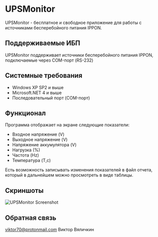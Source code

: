 # UPSMonitor
UPSMonitor - бесплатное и свободное приложение для работы с источниками бесперебойного питания IPPON. 

## Поддерживаемые ИБП
UPSMonitor поддерживает источники бесперебойного питания IPPON, подключаемые через COM-порт (RS-232)

## Системные требования
- Windows XP SP2 и выше
- Microsoft.NET 4 и выше
- Последовательный порт (COM-порт)

## Функционал
Программа отображает на экране следующие показатели:
- Входное напряжение (V)
- Выходное напряжение (V)
- Напряжение аккумулятора (V)
- Нагрузка (%)
- Частота (Hz)
- Температура (T,c)

Есть возможность записывать изменения показателей в файл отчета, который в дальнейшем можно просмотреть в виде таблицы.

## Скриншоты

![UPSMonitor Screenshot](http://va-soft.eviko.org/wp-content/uploads/2020/02/upsmonitor.png "UPSMonitor в Windows XP SP2")

## Обратная связь
viktor70@protonmail.com
Виктор Вяличкин
